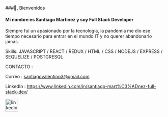 

###👋, Bienvenidos
#### Mi nombre es Santiago Martinez y soy Full Stack Developer
Siempre fui un apasionado por la tecnología, la pandemia me dio ese tiempo necesario para
entrar en el mundo IT y no querer abandonarlo jamás.

Skills: JAVASCRIPT / REACT / REDUX / HTML / CSS / NODEJS / EXPRESS / SEQUELIZE / POSTGRESQL


CONTACTO :

Correo : santiagovalentino3@gmail.com 

LinkedIn : https://www.linkedin.com/in/santiago-mart%C3%ADnez-full-stack-dev/ 
 




[<img src='https://cdn.jsdelivr.net/npm/simple-icons@3.0.1/icons/linkedin.svg' alt='linkedin' height='40'>](https://www.linkedin.com/in/https://www.linkedin.com/in/santiago-mart%C3%ADnez-full-stack-dev//)  

